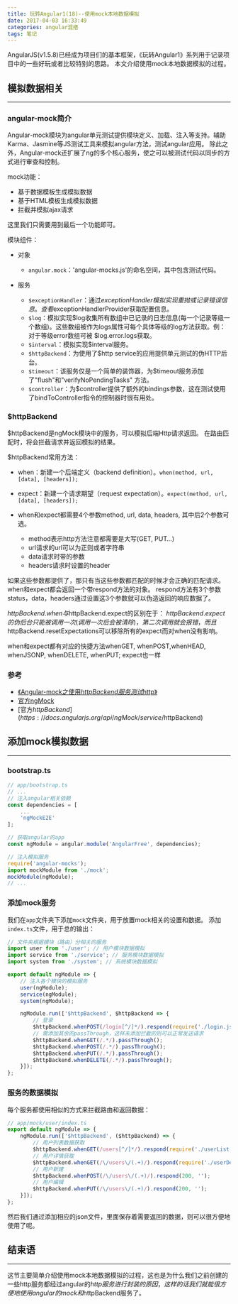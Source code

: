 ```yaml
---
title: 玩转Angular1(18)--使用mock本地数据模拟
date: 2017-04-03 16:33:49
categories: angular混搭
tags: 笔记
---
```

AngularJS(v1.5.8)已经成为项目们的基本框架，《玩转Angular1》系列用于记录项目中的一些好玩或者比较特别的思路。
本文介绍使用mock本地数据模拟的过程。
<!--more-->
## 模拟数据相关
-----
### angular-mock简介
Angular-mock模块为angular单元测试提供模块定义、加载、注入等支持。辅助Karma、Jasmine等JS测试工具来模拟angular方法，测试angular应用。
除此之外，Angular-mock还扩展了ng的多个核心服务，使之可以被测试代码以同步的方式进行审查和控制。

mock功能：
- 基于数据模板生成模拟数据
- 基于HTML模板生成模拟数据
- 拦截并模拟ajax请求

这里我们只需要用到最后一个功能即可。

模块组件：
- 对象
  - `angular.mock`：'angular-mocks.js'的命名空间，其中包含测试代码。

- 服务
  - `$exceptionHandler`：通过$exceptionHandler模拟实现重抛或记录错误信息。查看$exceptionHandlerProvider获取配置信息。
  - `$log`：模拟实现$log收集所有数组中已记录的日志信息(每一个记录等级一个数组)。这些数组被作为logs属性可每个具体等级的log方法获取。例：对于等级error数组可被 $log.error.logs获取。
  - `$interval`：模拟实现$interval服务。
  - `$httpBackend`：为使用了$http service的应用提供单元测试的伪HTTP后台。
  - `$timeout`：该服务仅是一个简单的装饰器，为$timeout服务添加了"flush"和"verifyNoPendingTasks" 方法。
  - `$controller`：为$controller提供了额外的bindings参数，这在测试使用了bindToController指令的控制器时很有用处。

### $httpBackend
$httpBackend是ngMock模块中的服务，可以模拟后端Http请求返回。
在路由匹配时，将会拦截请求并返回模拟的结果。

$httpBackend常用方法：
- when：新建一个后端定义（backend definition）。`when(method, url, [data], [headers]);`
- expect：新建一个请求期望（request expectation）。`expect(method, url, [data], [headers]);`

- when和expect都需要4个参数method, url, data, headers, 其中后2个参数可选。
  - method表示http方法注意都需要是大写(GET, PUT…)
  - url请求的url可以为正则或者字符串
  - data请求时带的参数
  - headers请求时设置的header

如果这些参数都提供了，那只有当这些参数都匹配的时候才会正确的匹配请求。
when和expect都会返回一个带respond方法的对象。
respond方法有3个参数status，data，headers通过设置这3个参数就可以伪造返回的响应数据了。

$httpBackend.when与$httpBackend.expect的区别在于：
$httpBackend.expect的伪后台只能被调用一次(调用一次后会被清除)，第二次调用就会报错，而且$httpBackend.resetExpectations可以移除所有的expect而对when没有影响。

when和expect都有对应的快捷方法whenGET, whenPOST,whenHEAD, whenJSONP, whenDELETE, whenPUT; expect也一样

### 参考
- [《Angular-mock之使用$httpBackend服务测试$http》](https://segmentfault.com/a/1190000003716613)
- [官方ngMock](https://docs.angularjs.org/api/ngMock)
- [官方$httpBackend](https://docs.angularjs.org/api/ngMock/service/$httpBackend)

## 添加mock模拟数据
---
### bootstrap.ts
``` typescript
// app/bootstrap.ts
// ...
// 注入angular相关依赖
const dependencies = [
    ...
    'ngMockE2E'
];

// 获取angular的app
const ngModule = angular.module('AngularFree', dependencies);

// 注入模拟服务
require('angular-mocks');
import mockModule from './mock';
mockModule(ngModule);
// ...
```

### 添加mock服务
我们在`app`文件夹下添加`mock`文件夹，用于放置mock相关的设置和数据。
添加`index.ts`文件，用于总的输出：

``` typescript
// 文件夹根据模块（路由）分相关的服务
import user from './user'; // 用户模块数据模拟
import service from './service'; // 服务模块数据模拟
import system from './system'; // 系统模块数据模拟

export default ngModule => {
    // 注入各个模块的模拟服务
    user(ngModule);
    service(ngModule);
    system(ngModule);

    ngModule.run(['$httpBackend', $httpBackend => {
        // 登录
        $httpBackend.whenPOST(/login[^/]*/).respond(require('./login.json'));
        // 需添加其余的passThrough，这样未添加拦截的则可以正常发送请求
        $httpBackend.whenGET(/.*/).passThrough();
        $httpBackend.whenPOST(/.*/).passThrough();
        $httpBackend.whenPUT(/.*/).passThrough();
        $httpBackend.whenDELETE(/.*/).passThrough();
    }]);
};
```

### 服务的数据模拟
每个服务都使用相似的方式来拦截路由和返回数据：

``` typescript
// app/mock/user/index.ts
export default ngModule => {
    ngModule.run(['$httpBackend', ($httpBackend) => {
        // 用户列表数据获取
        $httpBackend.whenGET(/users[^/]*/).respond(require('./userList.json'));
        // 用户详情获取
        $httpBackend.whenGET(/\/users\/(.+)/).respond(require('./userDetail.json'));
        // 用户新建
        $httpBackend.whenPOST(/\/users\/(.+)/).respond(200, '');
        // 用户编辑
        $httpBackend.whenPUT(/\/users\/(.+)/).respond(200, '');
    }]);
};
```

然后我们通过添加相应的json文件，里面保存着需要返回的数据，则可以很方便地使用了呢。

## 结束语
---
这节主要简单介绍使用mock本地数据模拟的过程，这也是为什么我们之前创建的一些http服务都经过angular的$http服务进行封装的原因，这样的话我们就能很方便地使用angular的mock和$httpBackend服务了。
